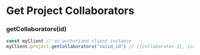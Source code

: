 # Get Project Collaborators

### getCollaborators(id)

```javascript
const myClient // an authorized client instance
myClient.project.getCollaborators("valid_id") // [{collaborator 1}, {collaborator 2}]
```
